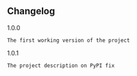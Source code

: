 Changelog
---------

1.0.0
~~~~~
The first working version of the project
~~~~~

1.0.1
~~~~~
The project description on PyPI fix
~~~~~
